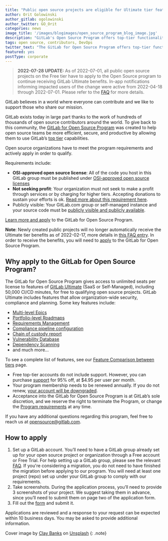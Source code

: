 ```yaml
---
title: "Public open source projects are eligible for Ultimate tier features"
author: Orit Golowinski 
author_gitlab: ogolowinski 
author_twitter: GO_Orit 
categories: news 
image_title: '/images/blogimages/open_source_program_blog_image.jpg' 
description: "GitLab's Open Source Program offers top-tier functionality and 50,000 CI pipeline minutes, for free. Learn more about applying."
tags: open source, contributors, DevOps
twitter_text: "The GitLab for Open Source Program offers top-tier functionality and 50k CI pipeline minutes for free. Here's how to join" 
featured: yes 
postType: corporate
---
```


> **2022-07-28 UPDATE:** As of 2022-07-01, all public open source projects on the Free tier have to apply to the Open Source program to continue receiving GitLab Ultimate benefits. In-app notifications informing impacted users of the change were active from 2022-04-18 through 2022-07-01. Please refer to the [FAQ](/pricing/faq-efficient-free-tier/#public-projects-on-gitlab-saas-free-tier) for more details.

GitLab believes in a world where everyone can contribute and we like to support those who share our mission.

GitLab exists today in large part thanks to the work of hundreds of thousands of open source contributors around the world. To give back to this community, the [GitLab for Open Source Program](/solutions/open-source/) was created to help open source teams be more efficient, secure, and productive by allowing them to use GitLab’s [top tier](/pricing/) capabilities.

Open source organizations have to meet the program requirements and actively apply in order to qualify. 

Requirements include:

* **OSI-approved open source license**: All of the code you host in this GitLab group must be published under [OSI-approved open source licenses](https://opensource.org/licenses/category)
* **Not seeking profit**: Your organization must not seek to make a profit through services or by charging for higher tiers. Accepting donations to sustain your efforts is ok. [Read more about this requirement here](/handbook/marketing/community-relations/opensource-program/#who-qualifies-for-the-gitlab-for-open-source-program).
* Publicly visible: Your GitLab.com group or self-managed instance and your source code must be [publicly visible and publicly available](https://docs.gitlab.com/ee/public_access/public_access.html).

[Learn more and apply](/solutions/open-source/join/) to the GitLab for Open Source Program.

**Note**: Newly created public projects will no longer automatically receive the Ultimate tier benefits as of 2022-02-17, more details in [this FAQ entry](/pricing/faq-efficient-free-tier/#public-projects-on-gitlab-saas-free-tier). In order to receive the benefits, you will need to [apply](#how-to-apply) to the GitLab for Open Source Program.

## Why apply to the GitLab for Open Source Program?

The GitLab for Open Source Program gives access to unlimited seats per license to features of [GitLab Ultimate](/pricing/ultimate/) (SaaS or Self-Managed), including 50,000 CI/CD minutes, for free to qualifying open source projects. GitLab Ultimate includes features that allow organization-wide security, compliance and planning. Some key features include:

- [Multi-level Epics](https://docs.gitlab.com/ee/user/group/epics/)
- [Portfolio-level Roadmaps](https://docs.gitlab.com/ee/user/group/roadmap/)
- [Requirements Management](/direction/plan/#requirements-management)
- [Compliance pipeline configuration](https://docs.gitlab.com/ee/user/project/settings/#compliance-pipeline-configuration)
- [Chain of custody report](https://docs.gitlab.com/ee/user/compliance/compliance_report/#chain-of-custody-report)
- [Vulnerability Database](https://docs.gitlab.com/ee/user/application_security/dependency_scanning/#contributing-to-the-vulnerability-database)
- [Dependency Scanning](https://docs.gitlab.com/ee/user/application_security/dependency_scanning/)
- and much more...

To see a complete list of features, see our 
[Feature Comparison between tiers](/pricing/gitlab-com/feature-comparison/) page. 

* Free top-tier accounts do not include support. However, you can purchase [support](/support/) for 95% off, at $4.95 per user per month.
* Your program membership needs to be renewed annually. If you do not renew, [your account will be downgraded](/pricing/licensing-faq/#what-happens-when-my-subscription-is-about-to-expire-or-has-expired).
* Acceptance into the GitLab for Open Source Program is at GitLab’s sole discretion, and we reserve the right to terminate the Program, or change the [Program requirements](/solutions/open-source/join/#requirements) at any time.

If you have any additional questions regarding this program, feel free to reach us at [opensource@gitlab.com](mailto:opensource@gitlab.com).

## How to apply

1. Set up a GitLab account. You’ll need to have a GitLab group already set up for your open source project or organization through a Free account or Free Trial. For help setting up a GitLab group, please see the relevant [FAQ](/solutions/open-source/join/#faqs). If you're considering a migration, you do not need to have finished the migration before applying to our program. You will need at least one project (repo) set up under your GitLab group to comply with our requirements.
1. Take screenshots. During the application process, you’ll need to provide 3 screenshots of your project. We suggest taking them in advance, since you’ll need to submit them on page two of the application form.
1. Fill out the [form](/solutions/open-source/join/#application) and submit it. 

Applications are reviewed and a response to your request can be expected within 10 business days. You may be asked to provide additional information.

Cover image by [Clay Banks](https://unsplash.com/photos/N3SsG7xR-Dg) on [Unsplash](https:unsplash.com)
{: .note}
